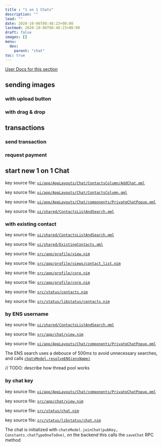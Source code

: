 ```yaml
---
title : "1 on 1 Chats"
description: ""
lead: ""
date: 2020-10-06T08:48:23+00:00
lastmod: 2020-10-06T08:48:23+00:00
draft: false
images: []
menu:
  dev:
    parent: "chat"
toc: true
---
```


[User Docs for this section](/docs/chat/one_on_one/)

## sending images

### with upload button

### with drag & drop

## transactions

### send transaction

### request payment

## start new 1 on 1 Chat

key source file: [`ui/app/AppLayouts/Chat/ContactsColumn/AddChat.qml`](https://github.com/status-im/status-desktop/blob/65a0cfbcd30eb7bde4e24cdb1680b3e03d8b1992/ui/app/AppLayouts/Chat/ContactsColumn/AddChat.qml#L36)

key source file: [`ui/app/AppLayouts/Chat/ContactsColumn.qml`](https://github.com/status-im/status-desktop/blob/65a0cfbcd30eb7bde4e24cdb1680b3e03d8b1992/ui/app/AppLayouts/Chat/ContactsColumn.qml#L50)

key source file: [`ui/app/AppLayouts/Chat/components/PrivateChatPopup.qml`](https://github.com/status-im/status-desktop/blob/65a0cfbcd30eb7bde4e24cdb1680b3e03d8b1992/ui/app/AppLayouts/Chat/components/PrivateChatPopup.qml#L9)

key source file: [`ui/shared/ContactsListAndSearch.qml`](https://github.com/status-im/status-desktop/blob/65a0cfbcd30eb7bde4e24cdb1680b3e03d8b1992/ui/shared/ContactsListAndSearch.qml#L7)

### with existing contact

key source file: [`ui/shared/ContactsListAndSearch.qml`](https://github.com/status-im/status-desktop/blob/65a0cfbcd30eb7bde4e24cdb1680b3e03d8b1992/ui/shared/ContactsListAndSearch.qml#L141)

key source file: [`ui/shared/ExistingContacts.qml`](https://github.com/status-im/status-desktop/blob/65a0cfbcd30eb7bde4e24cdb1680b3e03d8b1992/ui/shared/ExistingContacts.qml#L37)

key source file: [`src/app/profile/view.nim`](https://github.com/status-im/status-desktop/blob/65a0cfbcd30eb7bde4e24cdb1680b3e03d8b1992/src/app/profile/view.nim#L26)

key source file: [`src/app/profile/views/contact_list.nim`](https://github.com/status-im/status-desktop/blob/65a0cfbcd30eb7bde4e24cdb1680b3e03d8b1992/src/app/profile/views/contact_list.nim#L21)

key source file: [`src/app/profile/core.nim`](https://github.com/status-im/status-desktop/blob/65a0cfbcd30eb7bde4e24cdb1680b3e03d8b1992/src/app/profile/core.nim#L67)

key source file: [`src/app/profile/core.nim`](https://github.com/status-im/status-desktop/blob/65a0cfbcd30eb7bde4e24cdb1680b3e03d8b1992/src/app/profile/core.nim#L67)

key source file: [`src/status/contacts.nim`](https://github.com/status-im/status-desktop/blob/65a0cfbcd30eb7bde4e24cdb1680b3e03d8b1992/src/status/contacts.nim#L52)

key source file: [`src/status/libstatus/contacts.nim`](https://github.com/status-im/status-desktop/blob/65a0cfbcd30eb7bde4e24cdb1680b3e03d8b1992/src/status/libstatus/contacts.nim#L26)

### by ENS username

key source file: [`ui/shared/ContactsListAndSearch.qml`](https://github.com/status-im/status-desktop/blob/65a0cfbcd30eb7bde4e24cdb1680b3e03d8b1992/ui/shared/ContactsListAndSearch.qml#L51)

key source file: [`src/app/chat/view.nim`](https://github.com/status-im/status-desktop/blob/65a0cfbcd30eb7bde4e24cdb1680b3e03d8b1992/src/app/chat/view.nim#L801)

key source file: [`ui/app/AppLayouts/Chat/components/PrivateChatPopup.qml`](https://github.com/status-im/status-desktop/blob/65a0cfbcd30eb7bde4e24cdb1680b3e03d8b1992/ui/app/AppLayouts/Chat/components/PrivateChatPopup.qml#L37)

The ENS search uses a debouce of 500ms to avoid unnecessary searches, and calls [`chatsModel.resolveENS(ensName)`](https://github.com/status-im/status-desktop/blob/65a0cfbcd30eb7bde4e24cdb1680b3e03d8b1992/ui/shared/ContactsListAndSearch.qml#L29)

// TODO: describe how thread pool works

### by chat key

key source file: [`ui/app/AppLayouts/Chat/components/PrivateChatPopup.qml`](https://github.com/status-im/status-desktop/blob/65a0cfbcd30eb7bde4e24cdb1680b3e03d8b1992/ui/app/AppLayouts/Chat/components/PrivateChatPopup.qml#L37)

key source file: [`src/app/chat/view.nim`](https://github.com/status-im/status-desktop/blob/65a0cfbcd30eb7bde4e24cdb1680b3e03d8b1992/src/app/chat/view.nim#L588)

key source file: [`src/status/chat.nim`](https://github.com/status-im/status-desktop/blob/65a0cfbcd30eb7bde4e24cdb1680b3e03d8b1992/src/status/chat.nim#L131)

key source file: [`src/status/libstatus/chat.nim`](https://github.com/status-im/status-desktop/blob/65a0cfbcd30eb7bde4e24cdb1680b3e03d8b1992/src/status/libstatus/chat.nim#L21)

The chat is initialized with `chatsModel.joinChat(pubKey, Constants.chatTypeOneToOne)`, on the backend this calls the `saveChat` RPC method
